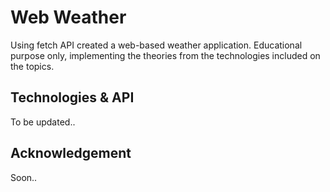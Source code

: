 # Web Weather

Using fetch API created a web-based weather application. Educational purpose only, implementing the theories from the technologies included on the topics.

## Technologies & API
To be updated..

## Acknowledgement
Soon..
